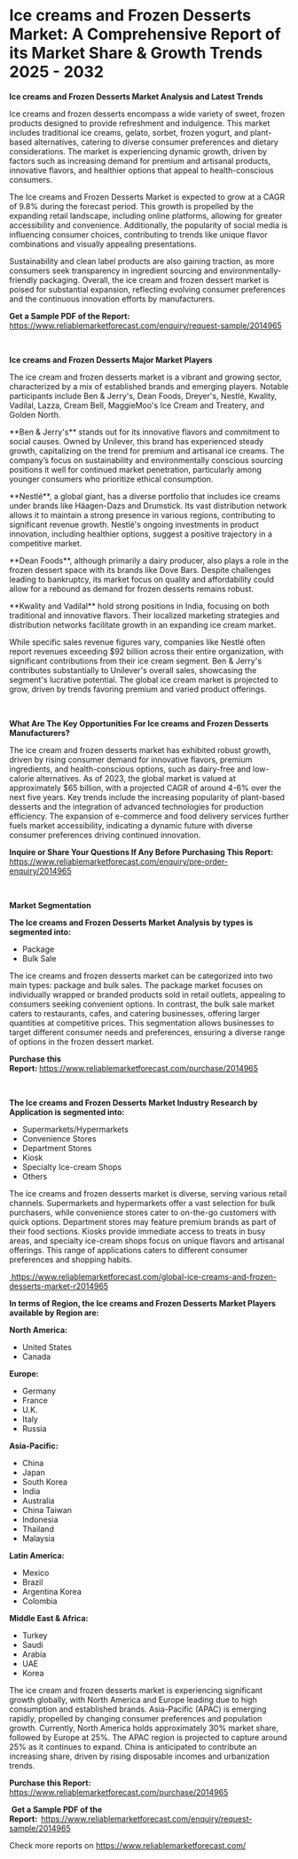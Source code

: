 <p><h1>Ice creams and Frozen Desserts Market: A Comprehensive Report of its Market Share & Growth Trends 2025 - 2032</h1></p><p><strong>Ice creams and Frozen Desserts Market Analysis and Latest Trends</strong></p>
<p><p>Ice creams and frozen desserts encompass a wide variety of sweet, frozen products designed to provide refreshment and indulgence. This market includes traditional ice creams, gelato, sorbet, frozen yogurt, and plant-based alternatives, catering to diverse consumer preferences and dietary considerations. The market is experiencing dynamic growth, driven by factors such as increasing demand for premium and artisanal products, innovative flavors, and healthier options that appeal to health-conscious consumers.</p><p>The Ice creams and Frozen Desserts Market is expected to grow at a CAGR of 9.8% during the forecast period. This growth is propelled by the expanding retail landscape, including online platforms, allowing for greater accessibility and convenience. Additionally, the popularity of social media is influencing consumer choices, contributing to trends like unique flavor combinations and visually appealing presentations.</p><p>Sustainability and clean label products are also gaining traction, as more consumers seek transparency in ingredient sourcing and environmentally-friendly packaging. Overall, the ice cream and frozen dessert market is poised for substantial expansion, reflecting evolving consumer preferences and the continuous innovation efforts by manufacturers.</p></p>
<p><strong>Get a Sample PDF of the Report:&nbsp;</strong> <a href="https://www.reliablemarketforecast.com/enquiry/request-sample/2014965?utm_campaign=1141&utm_medium=2&utm_source=Github&utm_content=ia&utm_term=17012025&utm_id=ice-creams-and-frozen-desserts">https://www.reliablemarketforecast.com/enquiry/request-sample/2014965</a></p>
<p>&nbsp;</p>
<p><strong>Ice creams and Frozen Desserts Major Market Players</strong></p>
<p><p>The ice cream and frozen desserts market is a vibrant and growing sector, characterized by a mix of established brands and emerging players. Notable participants include Ben & Jerry's, Dean Foods, Dreyer's, Nestlé, Kwality, Vadilal, Lazza, Cream Bell, MaggieMoo's Ice Cream and Treatery, and Golden North.</p><p>**Ben & Jerry's** stands out for its innovative flavors and commitment to social causes. Owned by Unilever, this brand has experienced steady growth, capitalizing on the trend for premium and artisanal ice creams. The company’s focus on sustainability and environmentally conscious sourcing positions it well for continued market penetration, particularly among younger consumers who prioritize ethical consumption.</p><p>**Nestlé**, a global giant, has a diverse portfolio that includes ice creams under brands like Häagen-Dazs and Drumstick. Its vast distribution network allows it to maintain a strong presence in various regions, contributing to significant revenue growth. Nestlé's ongoing investments in product innovation, including healthier options, suggest a positive trajectory in a competitive market.</p><p>**Dean Foods**, although primarily a dairy producer, also plays a role in the frozen dessert space with its brands like Dove Bars. Despite challenges leading to bankruptcy, its market focus on quality and affordability could allow for a rebound as demand for frozen desserts remains robust.</p><p>**Kwality and Vadilal** hold strong positions in India, focusing on both traditional and innovative flavors. Their localized marketing strategies and distribution networks facilitate growth in an expanding ice cream market.</p><p>While specific sales revenue figures vary, companies like Nestlé often report revenues exceeding $92 billion across their entire organization, with significant contributions from their ice cream segment. Ben & Jerry's contributes substantially to Unilever's overall sales, showcasing the segment's lucrative potential. The global ice cream market is projected to grow, driven by trends favoring premium and varied product offerings.</p></p>
<p>&nbsp;</p>
<p><strong>What Are The Key Opportunities For Ice creams and Frozen Desserts Manufacturers?</strong></p>
<p><p>The ice cream and frozen desserts market has exhibited robust growth, driven by rising consumer demand for innovative flavors, premium ingredients, and health-conscious options, such as dairy-free and low-calorie alternatives. As of 2023, the global market is valued at approximately $65 billion, with a projected CAGR of around 4-6% over the next five years. Key trends include the increasing popularity of plant-based desserts and the integration of advanced technologies for production efficiency. The expansion of e-commerce and food delivery services further fuels market accessibility, indicating a dynamic future with diverse consumer preferences driving continued innovation.</p></p>
<p><strong>Inquire or Share Your Questions If Any Before Purchasing This Report:</strong> <a href="https://www.reliablemarketforecast.com/enquiry/pre-order-enquiry/2014965?utm_campaign=1141&utm_medium=2&utm_source=Github&utm_content=ia&utm_term=17012025&utm_id=ice-creams-and-frozen-desserts">https://www.reliablemarketforecast.com/enquiry/pre-order-enquiry/2014965</a></p>
<p>&nbsp;</p>
<p><strong>Market Segmentation</strong></p>
<p><strong>The Ice creams and Frozen Desserts Market Analysis by types is segmented into:</strong></p>
<p><ul><li>Package</li><li>Bulk Sale</li></ul></p>
<p><p>The ice creams and frozen desserts market can be categorized into two main types: package and bulk sales. The package market focuses on individually wrapped or branded products sold in retail outlets, appealing to consumers seeking convenient options. In contrast, the bulk sale market caters to restaurants, cafes, and catering businesses, offering larger quantities at competitive prices. This segmentation allows businesses to target different consumer needs and preferences, ensuring a diverse range of options in the frozen dessert market.</p></p>
<p><strong>Purchase this Report:&nbsp;</strong><a href="https://www.reliablemarketforecast.com/purchase/2014965?utm_campaign=1141&utm_medium=2&utm_source=Github&utm_content=ia&utm_term=17012025&utm_id=ice-creams-and-frozen-desserts">https://www.reliablemarketforecast.com/purchase/2014965</a></p>
<p>&nbsp;</p>
<p><strong>The Ice creams and Frozen Desserts Market Industry Research by Application is segmented into:</strong></p>
<p><ul><li>Supermarkets/Hypermarkets</li><li>Convenience Stores</li><li>Department Stores</li><li>Kiosk</li><li>Specialty Ice-cream Shops</li><li>Others</li></ul></p>
<p><p>The ice creams and frozen desserts market is diverse, serving various retail channels. Supermarkets and hypermarkets offer a vast selection for bulk purchasers, while convenience stores cater to on-the-go customers with quick options. Department stores may feature premium brands as part of their food sections. Kiosks provide immediate access to treats in busy areas, and specialty ice-cream shops focus on unique flavors and artisanal offerings. This range of applications caters to different consumer preferences and shopping habits.</p></p>
<p><a href="https://www.reliablemarketforecast.com/global-ice-creams-and-frozen-desserts-market-r2014965?utm_campaign=1141&utm_medium=2&utm_source=Github&utm_content=ia&utm_term=17012025&utm_id=ice-creams-and-frozen-desserts">&nbsp;https://www.reliablemarketforecast.com/global-ice-creams-and-frozen-desserts-market-r2014965</a></p>
<p><strong>In terms of Region, the Ice creams and Frozen Desserts Market Players available by Region are:</strong></p>
<p>
    <p> <strong> North America: </strong>
        <ul>
            <li>United States</li>
            <li>Canada</li>
        </ul>
        </p> 
    <p> <strong> Europe: </strong>
        <ul>
            <li>Germany</li>
            <li>France</li>
            <li>U.K.</li>
            <li>Italy</li>
            <li>Russia</li>
        </ul>
        </p> 
    <p> <strong> Asia-Pacific: </strong>
        <ul>
            <li>China</li>
            <li>Japan</li>
            <li>South Korea</li>
            <li>India</li>
            <li>Australia</li>
            <li>China Taiwan</li>
            <li>Indonesia</li>
            <li>Thailand</li>
            <li>Malaysia</li>
        </ul>
        </p> 
    <p> <strong> Latin America: </strong>
        <ul>
            <li>Mexico</li>
            <li>Brazil</li>
            <li>Argentina Korea</li>
            <li>Colombia</li>
        </ul>
        </p> 
    <p> <strong> Middle East & Africa: </strong>
        <ul>
            <li>Turkey</li>
            <li>Saudi</li>
            <li>Arabia</li>
            <li>UAE</li>
            <li>Korea</li>
        </ul>
    </p>
    </p>
<p><p>The ice cream and frozen desserts market is experiencing significant growth globally, with North America and Europe leading due to high consumption and established brands. Asia-Pacific (APAC) is emerging rapidly, propelled by changing consumer preferences and population growth. Currently, North America holds approximately 30% market share, followed by Europe at 25%. The APAC region is projected to capture around 25% as it continues to expand. China is anticipated to contribute an increasing share, driven by rising disposable incomes and urbanization trends.</p></p>
<p><strong>Purchase this Report: </strong><a href="https://www.reliablemarketforecast.com/purchase/2014965?utm_campaign=1141&utm_medium=2&utm_source=Github&utm_content=ia&utm_term=17012025&utm_id=ice-creams-and-frozen-desserts">https://www.reliablemarketforecast.com/purchase/2014965</a></p>
<p>&nbsp;<strong>Get a Sample PDF of the Report:&nbsp;&nbsp;</strong><a href="https://www.reliablemarketforecast.com/enquiry/request-sample/2014965?utm_campaign=1141&utm_medium=2&utm_source=Github&utm_content=ia&utm_term=17012025&utm_id=ice-creams-and-frozen-desserts">https://www.reliablemarketforecast.com/enquiry/request-sample/2014965</a></p>
<p><strong></strong></p>
<p>Check more reports on <a href="https://www.reliablemarketforecast.com/?utm_campaign=1141&utm_medium=2&utm_source=Github&utm_content=ia&utm_term=17012025&utm_id=ice-creams-and-frozen-desserts">https://www.reliablemarketforecast.com/</a></p>